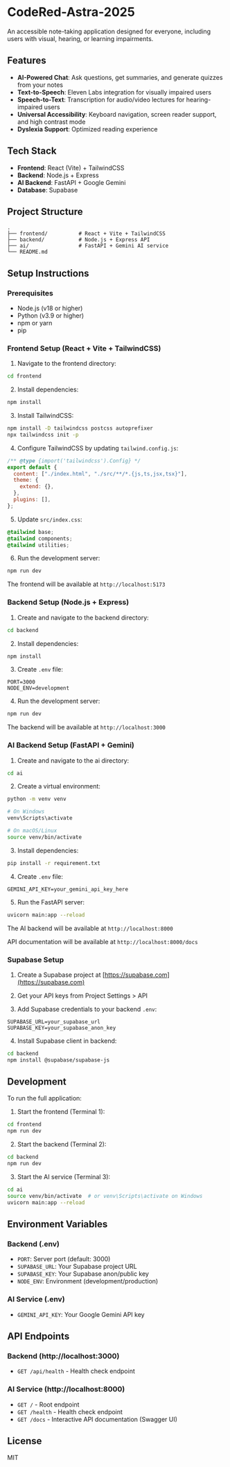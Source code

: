 # CodeRed-Astra-2025

An accessible note-taking application designed for everyone, including users with visual, hearing, or learning impairments.

## Features

- **AI-Powered Chat**: Ask questions, get summaries, and generate quizzes from your notes
- **Text-to-Speech**: Eleven Labs integration for visually impaired users
- **Speech-to-Text**: Transcription for audio/video lectures for hearing-impaired users
- **Universal Accessibility**: Keyboard navigation, screen reader support, and high contrast mode
- **Dyslexia Support**: Optimized reading experience

## Tech Stack

- **Frontend**: React (Vite) + TailwindCSS
- **Backend**: Node.js + Express
- **AI Backend**: FastAPI + Google Gemini
- **Database**: Supabase

## Project Structure

```
.
├── frontend/          # React + Vite + TailwindCSS
├── backend/           # Node.js + Express API
├── ai/                # FastAPI + Gemini AI service
└── README.md
```

## Setup Instructions

### Prerequisites

- Node.js (v18 or higher)
- Python (v3.9 or higher)
- npm or yarn
- pip

### Frontend Setup (React + Vite + TailwindCSS)

1. Navigate to the frontend directory:

```bash
cd frontend
```

2. Install dependencies:

```bash
npm install
```

3. Install TailwindCSS:

```bash
npm install -D tailwindcss postcss autoprefixer
npx tailwindcss init -p
```

4. Configure TailwindCSS by updating `tailwind.config.js`:

```js
/** @type {import('tailwindcss').Config} */
export default {
  content: ["./index.html", "./src/**/*.{js,ts,jsx,tsx}"],
  theme: {
    extend: {},
  },
  plugins: [],
};
```

5. Update `src/index.css`:

```css
@tailwind base;
@tailwind components;
@tailwind utilities;
```

6. Run the development server:

```bash
npm run dev
```

The frontend will be available at `http://localhost:5173`

### Backend Setup (Node.js + Express)

1. Create and navigate to the backend directory:

```bash
cd backend
```

2. Install dependencies:

```bash
npm install
```

3. Create `.env` file:

```env
PORT=3000
NODE_ENV=development
```

4. Run the development server:

```bash
npm run dev
```

The backend will be available at `http://localhost:3000`

### AI Backend Setup (FastAPI + Gemini)

1. Create and navigate to the ai directory:

```bash
cd ai
```

2. Create a virtual environment:

```bash
python -m venv venv

# On Windows
venv\Scripts\activate

# On macOS/Linux
source venv/bin/activate
```

3. Install dependencies:

```bash
pip install -r requirement.txt
```

4. Create `.env` file:

```env
GEMINI_API_KEY=your_gemini_api_key_here
```

5. Run the FastAPI server:

```bash
uvicorn main:app --reload
```

The AI backend will be available at `http://localhost:8000`

API documentation will be available at `http://localhost:8000/docs`

### Supabase Setup

1. Create a Supabase project at [https://supabase.com](https://supabase.com)

2. Get your API keys from Project Settings > API

3. Add Supabase credentials to your backend `.env`:

```env
SUPABASE_URL=your_supabase_url
SUPABASE_KEY=your_supabase_anon_key
```

4. Install Supabase client in backend:

```bash
cd backend
npm install @supabase/supabase-js
```

## Development

To run the full application:

1. Start the frontend (Terminal 1):

```bash
cd frontend
npm run dev
```

2. Start the backend (Terminal 2):

```bash
cd backend
npm run dev
```

3. Start the AI service (Terminal 3):

```bash
cd ai
source venv/bin/activate  # or venv\Scripts\activate on Windows
uvicorn main:app --reload
```

## Environment Variables

### Backend (.env)

- `PORT`: Server port (default: 3000)
- `SUPABASE_URL`: Your Supabase project URL
- `SUPABASE_KEY`: Your Supabase anon/public key
- `NODE_ENV`: Environment (development/production)

### AI Service (.env)

- `GEMINI_API_KEY`: Your Google Gemini API key

## API Endpoints

### Backend (http://localhost:3000)

- `GET /api/health` - Health check endpoint

### AI Service (http://localhost:8000)

- `GET /` - Root endpoint
- `GET /health` - Health check endpoint
- `GET /docs` - Interactive API documentation (Swagger UI)

## License

MIT
